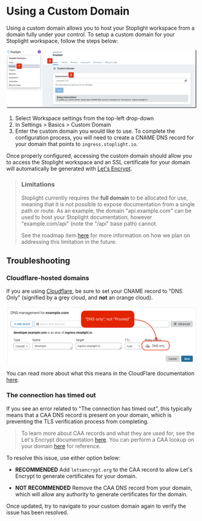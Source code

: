 # Using a Custom Domain

Using a custom domain allows you to host your Stoplight workspace from a domain
fully under your control. To setup a custom domain for your Stoplight workspace,
follow the steps below:

![](../assets/images/custom_domain.png)

1. Select Workspace settings from the top-left drop-down
2. In Settings > Basics > Custom Domain
3. Enter the custom domain you would like to use. To complete the configuration
   process, you will need to create a CNAME DNS record for your domain that
   points to `ingress.stoplight.io`.

Once properly configured, accessing the custom domain should allow you to access
the Stoplight workspace and an SSL certificate for your domain will
automatically be generated with [Let's Encrypt](https://letsencrypt.org/).

> ### Limitations
> 
> Stoplight currently requires the **full domain** to be allocated for use,
> meaning that it is not possible to expose documentation from a single path or
> route. As an example, the domain "api.example.com" can be used to host your
> Stoplight documentation, however "example.com/api" (note the "/api" base path)
> cannot. 
>
> See the roadmap item
> [here](https://roadmap.stoplight.io/c/57-embeddable-component-library) for
> more information on how we plan on addressing this limitation in the future.

## Troubleshooting

### Cloudflare-hosted domains

If you are using [Cloudflare](https://cloudflare.com/), be sure to set your
CNAME record to "DNS Only" (signified by a grey cloud, and **not** an orange
cloud).

![](../assets/images/custom_domain_cloudflare.png)

You can read more about what this means in the CloudFlare documentation
[here](https://support.cloudflare.com/hc/en-us/articles/200169626-What-subdomains-are-appropriate-for-orange-gray-clouds-).

### The connection has timed out

If you see an error related to "The connection has timed out", this typically
means that a CAA DNS record is present on your domain, which is preventing the
TLS verification process from completing.

> To learn more about CAA records and what they are used for, see the Let's
> Encrypt documentation [here](https://letsencrypt.org/docs/caa/). You can
> perform a CAA lookup on your domain [here](https://dnslookup.online/caa.html)
> for reference.

To resolve this issue, use either option below:

- **RECOMMENDED** Add `letsencrypt.org` to the CAA record to allow Let's Encrypt
  to generate certificates for your domain.

- **NOT RECOMMENDED** Remove the CAA DNS record from your domain, which will
  allow any authority to generate certificates for the domain.

Once updated, try to navigate to your custom domain again to verify the issue
has been resolved.
